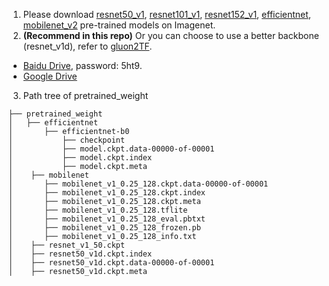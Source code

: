 1. Please download [resnet50_v1](http://download.tensorflow.org/models/resnet_v1_50_2016_08_28.tar.gz), [resnet101_v1](http://download.tensorflow.org/models/resnet_v1_101_2016_08_28.tar.gz), [resnet152_v1](http://download.tensorflow.org/models/resnet_v1_152_2016_08_28.tar.gz), [efficientnet](https://github.com/tensorflow/tpu/tree/master/models/official/efficientnet), [mobilenet_v2](https://storage.googleapis.com/mobilenet_v2/checkpoints/mobilenet_v2_1.0_224.tgz) pre-trained models on Imagenet.       
2. **(Recommend in this repo)** Or you can choose to use a better backbone (resnet_v1d), refer to [gluon2TF](https://github.com/yangJirui/gluon2TF).    
* [Baidu Drive](https://pan.baidu.com/s/1GpqKg0dOaaWmwshvv1qWGg), password: 5ht9.          
* [Google Drive](https://drive.google.com/drive/folders/1BM8ffn1WnsRRb5RcuAcyJAHX8NS2M1Gz?usp=sharing)  
3. Path tree of pretrained_weight 
```
├── pretrained_weight
│   ├── efficientnet
│       ├── efficientnet-b0
│           ├── checkpoint
│           ├── model.ckpt.data-00000-of-00001
│           ├── model.ckpt.index
│           ├── model.ckpt.meta
│    ├── mobilenet
│       ├── mobilenet_v1_0.25_128.ckpt.data-00000-of-00001
│       ├── mobilenet_v1_0.25_128.ckpt.index
│       ├── mobilenet_v1_0.25_128.ckpt.meta
│       ├── mobilenet_v1_0.25_128.tflite
│       ├── mobilenet_v1_0.25_128_eval.pbtxt
│       ├── mobilenet_v1_0.25_128_frozen.pb
│       ├── mobilenet_v1_0.25_128_info.txt
│    ├── resnet_v1_50.ckpt    
│    ├── resnet50_v1d.ckpt.index    
│    ├── resnet50_v1d.ckpt.data-00000-of-00001    
│    ├── resnet50_v1d.ckpt.meta    
```  
